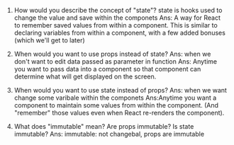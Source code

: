 1. How would you describe the concept of "state"?
state is hooks used to change the value and save within the componets
Ans: A way for React to remember saved values from within a component.
This is similar to declaring variables from within a component,
with a few added bonuses (which we'll get to later)


2. When would you want to use props instead of state?
Ans: when we don't want to edit data passed as parameter in function
Ans: Anytime you want to pass data into a component so that
component can determine what will get displayed on the
screen.
3. When would you want to use state instead of props?
Ans: when we want change some varibale within the componets
Ans:Anytime you want a component to maintain some values from
within the component. (And "remember" those values even
when React re-renders the component).

4. What does "immutable" mean? Are props immutable? Is state immutable?
Ans: immutable: not changebal, props are immutable
